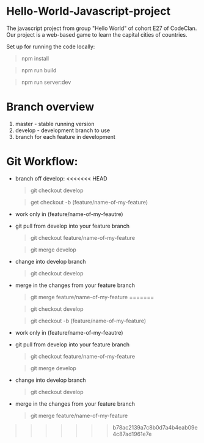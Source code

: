 # Hello-World-Javascript-project

The javascript project from group "Hello World" of cohort E27 of CodeClan.
Our project is a web-based game to learn the capital cities of countries.


Set up for running the code locally:
> npm install

> npm run build

> npm run server:dev



# Branch overview

1) master - stable running version
2) develop - development branch to use
3) branch for each feature in development



# Git Workflow:

 - branch off develop:
<<<<<<< HEAD
      > git checkout develop

      > get checkout -b (feature/name-of-my-feature)

 - work only in (feature/name-of-my-feautre)

 - git pull from develop into your feature branch
      > git checkout feature/name-of-my-feature

      > git merge develop

 - change into develop branch
     > git checkout develop

 - merge in the changes from your feature branch
     > git merge feature/name-of-my-feature
=======
 
      > git checkout develop
 
      > git checkout -b (feature/name-of-my-feature)

- work only in (feature/name-of-my-feautre)
 
- git pull from develop into your feature branch
      
     > git checkout feature/name-of-my-feature
      
     > git merge develop
 
 - change into develop branch
      
     > git checkout develop
      
 - merge in the changes from your feature branch
      
     > git merge feature/name-of-my-feature
      
      
      
      
>>>>>>> b78ac2139a7c8b0d7a4b4eab09e4c87ad1961e7e
